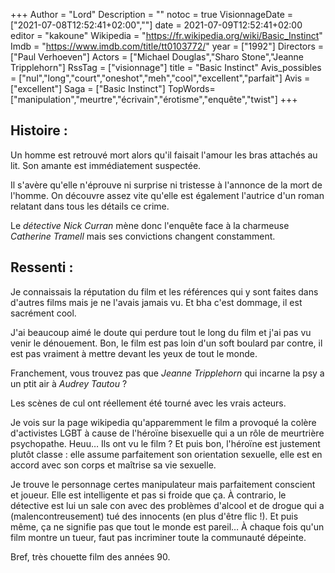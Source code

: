 +++
Author = "Lord"
Description = ""
notoc = true
VisionnageDate = ["2021-07-08T12:52:41+02:00",""]
date = 2021-07-09T12:52:41+02:00
editor = "kakoune"
Wikipedia = "https://fr.wikipedia.org/wiki/Basic_Instinct"
Imdb = "https://www.imdb.com/title/tt0103772/"
year = ["1992"]
Directors = ["Paul Verhoeven"]
Actors = ["Michael Douglas","Sharo Stone","Jeanne Tripplehorn"]
RssTag = ["visionnage"]
title = "Basic Instinct"
Avis_possibles = ["nul","long","court","oneshot","meh","cool","excellent","parfait"]
Avis = ["excellent"] 
Saga = ["Basic Instinct"]
TopWords=["manipulation","meurtre","écrivain","érotisme","enquête","twist"]
+++
## Histoire : 
Un homme est retrouvé mort alors qu'il faisait l'amour les bras attachés au lit.
Son amante est immédiatement suspectée.

Il s'avère qu'elle n'éprouve ni surprise ni tristesse à l'annonce de la mort de l'homme.
On découvre assez vite qu'elle est également l'autrice d'un roman relatant dans tous les détails ce crime.

Le *détective Nick Curran* mène donc l'enquête face à la charmeuse *Catherine Tramell* mais ses convictions changent constamment.

## Ressenti :
Je connaissais la réputation du film et les références qui y sont faites dans d'autres films mais je ne l'avais jamais vu.
Et bha c'est dommage, il est sacrément cool.

J'ai beaucoup aimé le doute qui perdure tout le long du film et j'ai pas vu venir le dénouement.
Bon, le film est pas loin d'un soft boulard par contre, il est pas vraiment à mettre devant les yeux de tout le monde.

Franchement, vous trouvez pas que *Jeanne Tripplehorn* qui incarne la psy a un ptit air à *Audrey Tautou* ?

Les scènes de cul ont réellement été tourné avec les vrais acteurs.

Je vois sur la page wikipedia qu'apparemment le film a provoqué la colère d'activistes LGBT à cause de l'héroïne bisexuelle qui a un rôle de meurtrière psychopathe.
Heuu…
Ils ont vu le film ?
Et puis bon, l'héroïne est justement plutôt classe : elle assume parfaitement son orientation sexuelle, elle est en accord avec son corps et maîtrise sa vie sexuelle.

Je trouve le personnage certes manipulateur mais parfaitement conscient et joueur.
Elle est intelligente et pas si froide que ça.
À contrario, le détective est lui un sale con avec des problèmes d'alcool et de drogue qui a (malencontreusement) tué des innocents (en plus d'être flic !).
Et puis même, ça ne signifie pas que tout le monde est pareil…
À chaque fois qu'un film montre un tueur, faut pas incriminer toute la communauté dépeinte.

Bref, très chouette film des années 90.
